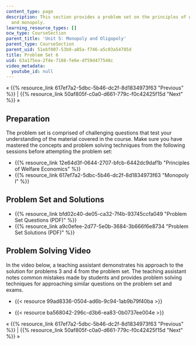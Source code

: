 ```yaml
---
content_type: page
description: This section provides a problem set on the principles of welfare economy
  and monopoly.
learning_resource_types: []
ocw_type: CourseSection
parent_title: 'Unit 5: Monopoly and Oligopoly'
parent_type: CourseSection
parent_uid: 51ebf007-53b9-a85a-f746-a5c03a54785d
title: Problem Set 6
uid: 63a175ea-2f4e-7188-fe6e-df59d477548c
video_metadata:
  youtube_id: null
---
```


« {{% resource_link 617ef7a2-5dbc-5b46-dc2f-8d1834973f63 "Previous" %}} | {{% resource_link 50af805f-c0a0-d661-779c-f0c42425f15d "Next" %}} »

Preparation
-----------

The problem set is comprised of challenging questions that test your understanding of the material covered in the course. Make sure you have mastered the concepts and problem solving techniques from the following sessions before attempting the problem set:

*   {{% resource_link 12e64d3f-0644-2707-bfcb-6442dc9daf1b "Principles of Welfare Economics" %}}
*   {{% resource_link 617ef7a2-5dbc-5b46-dc2f-8d1834973f63 "Monopoly I" %}}

Problem Set and Solutions
-------------------------

*   {{% resource_link bfd02c40-de05-ca32-7f4b-93745ccfa049 "Problem Set Questions (PDF)" %}}
*   {{% resource_link a9c0efee-2d77-5e0b-3684-3b666f6e8734 "Problem Set Solutions (PDF)" %}}

Problem Solving Video
---------------------

In the video below, a teaching assistant demonstrates his approach to the solution for problems 3 and 4 from the problem set. The teaching assistant notes common mistakes made by students and provides problem solving techniques for approaching similar questions on the problem set and exams.

*   {{< resource 99ad8336-0504-ad6b-9c94-1ab9b79f40ba >}}

*   {{< resource ba568042-296c-d3b6-ea83-0b0737ee004e >}}

« {{% resource_link 617ef7a2-5dbc-5b46-dc2f-8d1834973f63 "Previous" %}} | {{% resource_link 50af805f-c0a0-d661-779c-f0c42425f15d "Next" %}} »